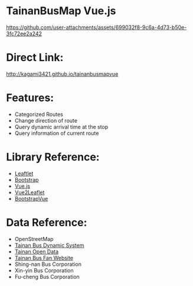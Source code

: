 TainanBusMap Vue.js
============
https://github.com/user-attachments/assets/699032f8-9c6a-4d73-b50e-3fc72ee2a242

# Direct Link:
http://kagami3421.github.io/tainanbusmapvue

# Features:

* Categorized Routes
* Change direction of route
* Query dynamic arrival time at the stop
* Query information of current route

# Library Reference:

* [Leaftlet](http://leafletjs.com/)
* [Bootstrap](http://getbootstrap.com/)
* [Vue.js](https://vuejs.org/)
* [Vue2Leaflet](https://korigan.github.io/Vue2Leaflet/)
* [BootstrapVue](https://bootstrap-vue.js.org/)

# Data Reference:

* OpenStreetMap
* [Tainan Bus Dynamic System](http://tourguide.tainan.gov.tw/newtnbusweb/)
* [Tainan Open Data](http://data.tainan.gov.tw/)
* [Tainan Bus Fan Website](http://nottainanbus.wix.com/tainancitybus)
* Shing-nan Bus Corporation
* Xin-yin Bus Corporation
* Fu-cheng Bus Corporation
